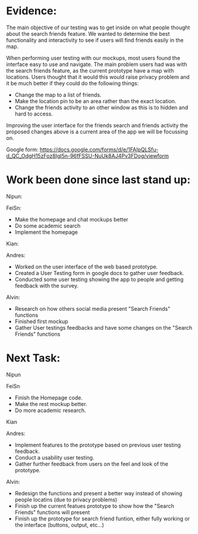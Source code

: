 # Evidence:

The main objective of our testing was to get inside on what people thought about the search friends feature. We wanted to determine the best functionality and interactivity to see if users will find friends easily in the map.

When performing user testing with our mockups, most users found the interface easy to use and navigate. The main problem users had was with the search friends feature, as the current prototype have a map with locations. Users thought that it would this would raise privacy problem and it be much better if they could do the following things:
- Change the map to a list of friends.
- Make the location pin to be an area rather than the exact location.
- Change the friends activity to an other window as this is to hidden and hard to access.

Improving the user interface for the friends search and friends activity the proposed changes above is a current area of the app we will be focussing on.

Google form: https://docs.google.com/forms/d/e/1FAIpQLSfu-d_QC_OdgH15zFoz8IgI5n-96fFSSU-NuUk8AJ4Pv3FDog/viewform

# Work been done since last stand up:

Nipun:

FeiSn:
- Make the homepage and chat mockups better
- Do some academic search
- Implement the homepage


Kian:


Andres:
- Worked on the user interface of the web based prototype.
- Created a User Testing form in google docs to gather user feedback.
- Conducted some user testing showing the app to people and getting feedback with the survey.

Alvin:
- Research on how others social media present "Search Friends" functions
- Finished first mockup
- Gather User testings feedbacks and have some changes on the "Search Friends" functions


# Next Task:

Nipun

FeiSn
- Finish the Homepage code.
- Make the rest mockup better.
- Do more academic research.

Kian

Andres:
- Implement features to the prototype based on previous user testing feedback.
- Conduct a usability user testing.
- Gather further feedback from users on the feel and look of the prototype.

Alvin:
- Redesign the functions and present a better way instead of showing people locatins (due to privacy problems)
- Finish up the current featues prototype to show how the "Search Friends" functions will present
- Finish up the prototype for search friend funtion, either fully working or the interface (buttons, output, etc...)
